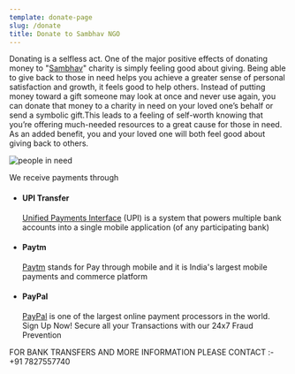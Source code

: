 ```yaml
---
template: donate-page
slug: /donate
title: Donate to Sambhav NGO
---
```

<!--StartFragment-->

Donating is a selfless act. One of the major positive effects of donating money to "[Sambhav](https://www.sambhav.ga)" charity is simply feeling good about giving. Being able to give back to those in need helps you achieve a greater sense of personal satisfaction and growth, it feels good to help others. Instead of putting money toward a gift someone may look at once and never use again, you can donate that money to a charity in need on your loved one’s behalf or send a symbolic gift.This leads to a feeling of self-worth knowing that you’re offering much-needed resources to a great cause for those in need. As an added benefit, you and your loved one will both feel good about giving back to others.

<!--EndFragment-->

![people in need](/assets/charity_donations.jpg "Charity")

  We receive payments through 
* <!--StartFragment-->

  #### UPI Transfer

  [Unified Payments Interface](http://www.npci.org.in/) (UPI) is a system that powers multiple bank accounts into a single mobile application (of any participating bank)

  <!--EndFragment-->

* <!--StartFragment-->

  #### Paytm 

  [Paytm](http://paytm.com/) stands for Pay through mobile and it is India's largest mobile payments and commerce platform

  <!--EndFragment-->
  
* <!--StartFragment-->

  #### PayPal 

  [PayPal](http://www.paypal.com/) is one of the largest online payment processors in the world. Sign Up Now! Secure all your Transactions with our 24x7 Fraud Prevention

  <!--EndFragment-->

 <!--StartFragment-->

  FOR BANK TRANSFERS AND MORE INFORMATION PLEASE CONTACT :- +91 7827557740

<!--EndFragment-->